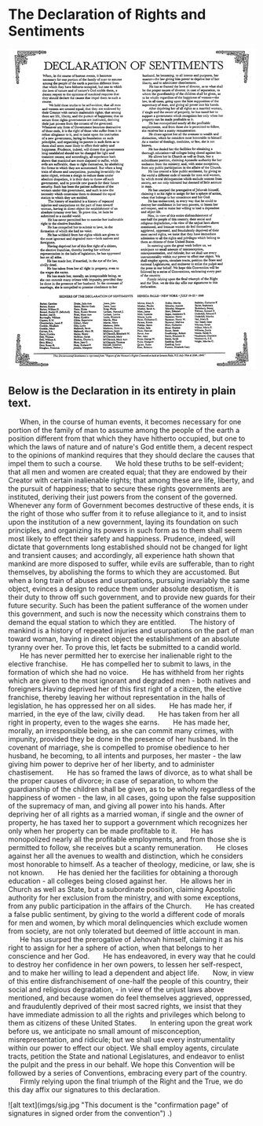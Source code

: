# The Declaration of Rights and Sentiments

![alt text](assets/images/doc.png "The Declaration as drafted during the convention was reprinted in a newspaper the following day, with the order of signatures being alphabetized.")

## Below is the Declaration in its entirety in plain text.
&nbsp;&nbsp;&nbsp;&nbsp;&nbsp;&nbsp;When, in the course of human events, it becomes necessary for one portion of the family of man to assume among the people of the earth a position different from that which they have hitherto occupied, but one to which the laws of nature and of nature's God entitle them, a decent respect to the opinions of mankind requires that they should declare the causes that impel them to such a course.
&nbsp;&nbsp;&nbsp;&nbsp;&nbsp;&nbsp;We hold these truths to be self-evident; that all men and women are created equal; that they are endowed by their Creator with certain inalienable rights; that among these are life, liberty, and the pursuit of happiness; that to secure these rights governments are instituted, deriving their just powers from the consent of the governed. Whenever any form of Government becomes destructive of these ends, it is the right of those who suffer from it to refuse allegiance to it, and to insist upon the institution of a new government, laying its foundation on such principles, and organizing its powers in such form as to them shall seem most likely to effect their safety and happiness. Prudence, indeed, will dictate that governments long established should not be changed for light and transient causes; and accordingly, all experience hath shown that mankind are more disposed to suffer, while evils are sufferable, than to right themselves, by abolishing the forms to which they are accustomed. But when a long train of abuses and usurpations, pursuing invariably the same object, evinces a design to reduce them under absolute despotism, it is their duty to throw off such government, and to provide new guards for their future security. Such has been the patient sufferance of the women under this government, and such is now the necessity which constrains them to demand the equal station to which they are entitled.
&nbsp;&nbsp;&nbsp;&nbsp;&nbsp;&nbsp;The history of mankind is a history of repeated injuries and usurpations on the part of man toward woman, having in direct object the establishment of an absolute tyranny over her. To prove this, let facts be submitted to a candid world.
&nbsp;&nbsp;&nbsp;&nbsp;&nbsp;&nbsp;He has never permitted her to exercise her inalienable right to the elective franchise.
&nbsp;&nbsp;&nbsp;&nbsp;&nbsp;&nbsp;He has compelled her to submit to laws, in the formation of which she had no voice.
&nbsp;&nbsp;&nbsp;&nbsp;&nbsp;&nbsp;He has withheld from her rights which are given to the most ignorant and degraded men - both natives and foreigners.Having deprived her of this first right of a citizen, the elective franchise, thereby leaving her without representation in the halls of legislation, he has oppressed her on all sides.
&nbsp;&nbsp;&nbsp;&nbsp;&nbsp;&nbsp;He has made her, if married, in the eye of the law, civilly dead.
&nbsp;&nbsp;&nbsp;&nbsp;&nbsp;&nbsp;He has taken from her all right in property, even to the wages she earns.
&nbsp;&nbsp;&nbsp;&nbsp;&nbsp;&nbsp;He has made her, morally, an irresponsible being, as she can commit many crimes, with impunity, provided they be done in the presence of her husband. In the covenant of marriage, she is compelled to promise obedience to her husband, he becoming, to all intents and purposes, her master - the law giving him power to deprive her of her liberty, and to administer chastisement.
&nbsp;&nbsp;&nbsp;&nbsp;&nbsp;&nbsp;He has so framed the laws of divorce, as to what shall be the proper causes of divorce; in case of separation, to whom the guardianship of the children shall be given, as to be wholly regardless of the happiness of women - the law, in all cases, going upon the false supposition of the supremacy of man, and giving all power into his hands.
After depriving her of all rights as a married woman, if single and the owner of property, he has taxed her to support a government which recognizes her only when her property can be made profitable to it.
&nbsp;&nbsp;&nbsp;&nbsp;&nbsp;&nbsp;He has monopolized nearly all the profitable employments, and from those she is permitted to follow, she receives but a scanty remuneration.
&nbsp;&nbsp;&nbsp;&nbsp;&nbsp;&nbsp;He closes against her all the avenues to wealth and distinction, which he considers most honorable to himself. As a teacher of theology, medicine, or law, she is not known.
&nbsp;&nbsp;&nbsp;&nbsp;&nbsp;&nbsp;He has denied her the facilities for obtaining a thorough education - all colleges being closed against her.
&nbsp;&nbsp;&nbsp;&nbsp;&nbsp;&nbsp;He allows her in Church as well as State, but a subordinate position, claiming Apostolic authority for her exclusion from the ministry, and with some exceptions, from any public participation in the affairs of the Church.
&nbsp;&nbsp;&nbsp;&nbsp;&nbsp;&nbsp;He has created a false public sentiment, by giving to the world a different code of morals for men and women, by which moral delinquencies which exclude women from society, are not only tolerated but deemed of little account in man.
&nbsp;&nbsp;&nbsp;&nbsp;&nbsp;&nbsp;He has usurped the prerogative of Jehovah himself, claiming it as his right to assign for her a sphere of action, when that belongs to her conscience and her God.
&nbsp;&nbsp;&nbsp;&nbsp;&nbsp;&nbsp;He has endeavored, in every way that he could to destroy her confidence in her own powers, to lessen her self-respect, and to make her willing to lead a dependent and abject life.
&nbsp;&nbsp;&nbsp;&nbsp;&nbsp;&nbsp;Now, in view of this entire disfranchisement of one-half the people of this country, their social and religious degradation, - in view of the unjust laws above mentioned, and because women do feel themselves aggrieved, oppressed, and fraudulently deprived of their most sacred rights, we insist that they have immediate admission to all the rights and privileges which belong to them as citizens of these United States.
&nbsp;&nbsp;&nbsp;&nbsp;&nbsp;&nbsp;In entering upon the great work before us, we anticipate no small amount of misconception, misrepresentation, and ridicule; but we shall use every instrumentality within our power to effect our object. We shall employ agents, circulate tracts, petition the State and national Legislatures, and endeavor to enlist the pulpit and the press in our behalf. We hope this Convention will be followed by a series of Conventions, embracing every part of the country.
&nbsp;&nbsp;&nbsp;&nbsp;&nbsp;&nbsp;Firmly relying upon the final triumph of the Right and the True, we do this day affix our signatures to this declaration.

![alt text](imgs/sig.jpg "This document is the "confirmation page" of signatures in signed order from the convention") .)
